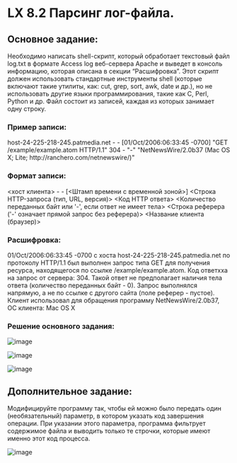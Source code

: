 <h1> LX 8.2 Парсинг лог-файла. </h1>
<h2> Основное задание: </h2>
Необходимо написать shell-скрипт, который обработает текстовый файл log.txt в формате Acсess log веб-сервера Apache и выведет в консоль информацию, которая описана в секции “Расшифровка”. Этот скрипт должен использовать стандартные инструменты shell (которые включают такие утилиты, как: cut, grep, sort, awk, date и др.), но не использовать другие языки программирования, такие как C, Perl, Python и др.
Файл состоит из записей, каждая из которых занимает одну строку.
<h3> Пример записи: </h3>
host-24-225-218-245.patmedia.net - - [01/Oct/2006:06:33:45 -0700] "GET /example/example.atom HTTP/1.1" 304 - "-" "NetNewsWire/2.0b37 (Mac OS X; Lite; http://ranchero.com/netnewswire/)"
<h3> Формат записи: </h3>
<хост клиента> - - [<Штамп времени с временной зоной>] <Строка HTTP-запроса (тип, URL, версия)> <Код HTTP ответа> <Количество переданных байт или '-', если ответ не имеет тела> <Строка реферера ('-' означает прямой запрос без реферера)> <Название клиента (браузер)>
<h3>Расшифровка:</h3>
01/Oct/2006:06:33:45 -0700 с хоста host-24-225-218-245.patmedia.net по протоколу HTTP/1.1 был выполнен запрос типа GET для получения ресурса, находящегося по ссылке /example/example.atom. Код ответxxа на запрос от сервера: 304. Такой ответ не предполагает наличия тела ответа (количество переданных байт - 0). Запрос выполнялся напрямую, а не по ссылке с другого сайта (поле реферер - пустое). Клиент использовал для обращения программу NetNewsWire/2.0b37, ОС клиента: Mac OS X
<h3>Решение основного задания:</h3>

![image](https://user-images.githubusercontent.com/94931275/176269397-56ca480b-176d-4aea-8bbd-148f52689d1d.png)

![image](https://user-images.githubusercontent.com/94931275/176269425-1fdab8d6-5c13-46b9-afd8-47b0ee6a83f6.png)

![image](https://user-images.githubusercontent.com/94931275/176269476-84263934-fa46-4102-a262-e1a7c736060a.png)

<h2>Дополнительное задание:</h2>
Модифицируйте программу так, чтобы ей можно было передать один (необязательный) параметр, в котором указать код завершения операции. При указании этого параметра, программа фильтрует содержимое файла и выводить только те строчки, которые имеют именно этот код процесса.

![image](https://user-images.githubusercontent.com/94931275/176269968-da3d13f8-4247-49e9-a360-302fbb728b87.png)
